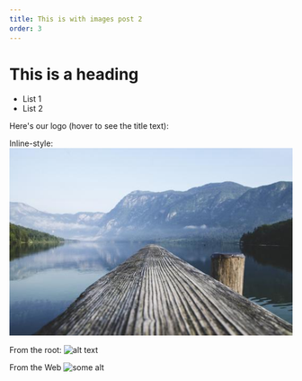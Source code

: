 ```yaml
---
title: This is with images post 2
order: 3
---
```


# This is a heading

- List 1
- List 2



Here's our logo (hover to see the title text):

Inline-style: 
![alt text](/_images/pic-5.jpg "This is PIC5")

From the root: 
![alt text](/notexisting/ "This is PIC2")

From the Web
![some alt](https://picsum.photos/200/300)
